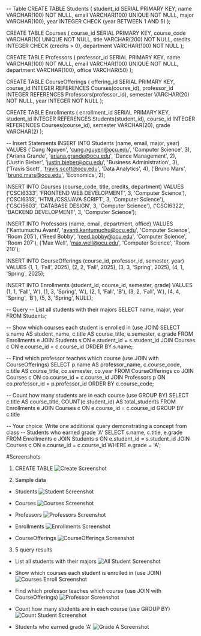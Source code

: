 -- Table
CREATE TABLE Students (
  student_id SERIAL PRIMARY KEY,
  name VARCHAR(100) NOT NULL,
  email VARCHAR(100) UNIQUE NOT NULL,
  major VARCHAR(100),
  year INTEGER CHECK (year BETWEEN 1 AND 5)
);

CREATE TABLE Courses (
  course_id SERIAL PRIMARY KEY,
  course_code VARCHAR(10) UNIQUE NOT NULL,
  title VARCHAR(200) NOT NULL,
  credits INTEGER CHECK (credits > 0),
  department VARCHAR(100) NOT NULL
);

CREATE TABLE Professors (
  professor_id SERIAL PRIMARY KEY,
  name VARCHAR(100) NOT NULL,
  email VARCHAR(100) UNIQUE NOT NULL,
  department VARCHAR(100),
  office VARCHAR(50)
);

CREATE TABLE CourseOfferings (
  offering_id SERIAL PRIMARY KEY,
  course_id INTEGER REFERENCES Courses(course_id),
  professor_id INTEGER REFERENCES Professors(professor_id),
  semester VARCHAR(20) NOT NULL,
  year INTEGER NOT NULL
);

CREATE TABLE Enrollments (
  enrollment_id SERIAL PRIMARY KEY,
  student_id INTEGER REFERENCES Students(student_id),
  course_id INTEGER REFERENCES Courses(course_id),
  semester VARCHAR(20),
  grade VARCHAR(2)
);

-- Insert Statements
INSERT INTO Students (name, email, major, year)
VALUES
  ('Cung Nguyen', 'cung.nguyen@ocu.edu', 'Computer Science', 3),
  ('Ariana Grande', 'ariana.grande@ocu.edu', 'Dance Management', 2),
  ('Justin Bieber', 'justin.bieber@ocu.edu', 'Business Administration', 3),
  ('Travis Scott', 'travis.scott@ocu.edu', 'Data Analytics', 4),
  ('Bruno Mars', 'bruno.mars@ocu.edu', 'Economics', 2);

INSERT INTO Courses (course_code, title, credits, department)
VALUES
  ('CSCI6333', 'FRONTEND WEB DEVELOPMENT', 3, 'Computer Science'),
  ('CSCI6313', 'HTML/CSS/JAVA SCRIPT', 3, 'Computer Science'),
  ('CSCI5603', 'DATABASE DESIGN', 3, 'Computer Science'),
  ('CSCI6322', 'BACKEND DEVELOPMENT', 3, 'Computer Science');

INSERT INTO Professors (name, email, department, office)
VALUES
  ('Kantumuchu Avanti', 'avanti.kantumuchu@ocu.edu', 'Computer Science', 'Room 205'),
  ('Reed Bobby', 'reed.bobby@ocu.edu', 'Computer Science', 'Room 207'),
  ('Max Well', 'max.well@ocu.edu', 'Computer Science', 'Room 210');

INSERT INTO CourseOfferings (course_id, professor_id, semester, year)
VALUES
  (1, 1, 'Fall', 2025),
  (2, 2, 'Fall', 2025),
  (3, 3, 'Spring', 2025),
  (4, 1, 'Spring', 2025);

INSERT INTO Enrollments (student_id, course_id, semester, grade)
VALUES
  (1, 1, 'Fall', 'A'),
  (1, 3, 'Spring', 'A'),
  (2, 1, 'Fall', 'B'),
  (3, 2, 'Fall', 'A'),
  (4, 4, 'Spring', 'B'),
  (5, 3, 'Spring', NULL);


-- Query
-- List all students with their majors
SELECT name, major, year FROM Students;

-- Show which courses each student is enrolled in (use JOIN)
SELECT s.name AS student_name,
       c.title AS course_title,
       e.semester,
       e.grade
FROM Enrollments e
JOIN Students s ON e.student_id = s.student_id
JOIN Courses c ON e.course_id = c.course_id
ORDER BY s.name;

-- Find which professor teaches which course (use JOIN with CourseOfferings)
SELECT p.name AS professor_name,
       c.course_code,
       c.title AS course_title,
       co.semester,
       co.year
FROM CourseOfferings co
JOIN Courses c ON co.course_id = c.course_id
JOIN Professors p ON co.professor_id = p.professor_id
ORDER BY c.course_code;

-- Count how many students are in each course (use GROUP BY)
SELECT c.title AS course_title,
       COUNT(e.student_id) AS total_students
FROM Enrollments e
JOIN Courses c ON e.course_id = c.course_id
GROUP BY c.title

-- Your choice: Write one additional query demonstrating a concept from class
-- Students who earned grade 'A'
SELECT s.name, c.title, e.grade
FROM Enrollments e
JOIN Students s ON e.student_id = s.student_id
JOIN Courses c ON e.course_id = c.course_id
WHERE e.grade = 'A';

#Screenshots
1. CREATE TABLE
![Create Screenshot](create.png)

2. Sample data
- Students
![Student Screenshot](students.png)

- Courses
![Courses Screenshot](courses.png)

- Professors
![Professors Screenshot](professors.png)

- Enrollments
![Enrollments Screenshot](enrollments.png)

- CourseOfferings
![CourseOfferings Screenshot](courseofferings.png)

3. 5 query results
- List all students with their majors
![All Student Screenshot](all_student.png)

- Show which courses each student is enrolled in (use JOIN)
![Courses Enroll Screenshot](courses_enroll.png)

- Find which professor teaches which course (use JOIN with CourseOfferings)
![Professor Screenshot](professor.png)

- Count how many students are in each course (use GROUP BY)
![Count Student Screenshot](count_student.png)

- Students who earned grade 'A'
![Grade A Screenshot](grade_a.png)
